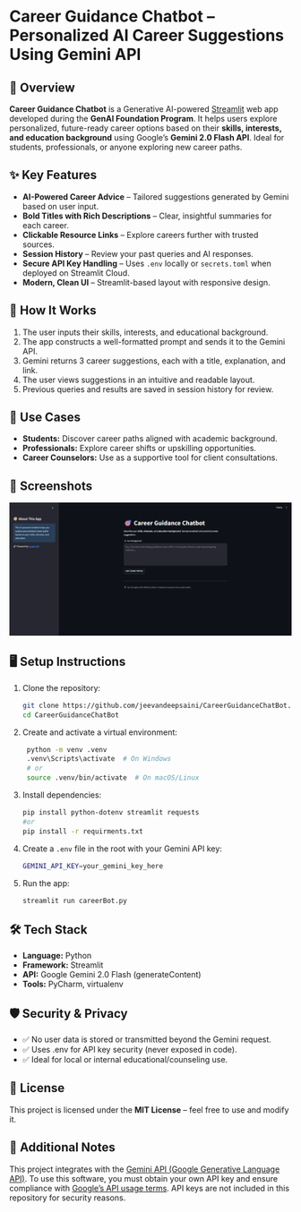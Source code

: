 #  Career Guidance Chatbot – Personalized AI Career Suggestions Using Gemini API

## 🚀 Overview

**Career Guidance Chatbot** is a Generative AI-powered [Streamlit](https://streamlit.io/) web app developed during the **GenAI Foundation Program**. It helps users explore personalized, future-ready career options based on their **skills, interests, and education background** using Google’s **Gemini 2.0 Flash API**. Ideal for students, professionals, or anyone exploring new career paths.

## ✨ Key Features

- **AI-Powered Career Advice** – Tailored suggestions generated by Gemini based on user input.
- **Bold Titles with Rich Descriptions** – Clear, insightful summaries for each career.
- **Clickable Resource Links** – Explore careers further with trusted sources.
- **Session History** – Review your past queries and AI responses.
- **Secure API Key Handling** – Uses `.env` locally or `secrets.toml` when deployed on Streamlit Cloud.
- **Modern, Clean UI** – Streamlit-based layout with responsive design.

## 📌 How It Works

1. The user inputs their skills, interests, and educational background.
2. The app constructs a well-formatted prompt and sends it to the Gemini API.
3. Gemini returns 3 career suggestions, each with a title, explanation, and link.
4. The user views suggestions in an intuitive and readable layout.
5. Previous queries and results are saved in session history for review.

## 📌 Use Cases

- **Students:** Discover career paths aligned with academic background.
- **Professionals:** Explore career shifts or upskilling opportunities.
- **Career Counselors:** Use as a supportive tool for client consultations.

## 📸 Screenshots

![App Screenshot](Screenshot.png)

## 🖥️ Setup Instructions

1. Clone the repository:
   ```sh
   git clone https://github.com/jeevandeepsaini/CareerGuidanceChatBot.git
   cd CareerGuidanceChatBot
   ```
2. Create and activate a virtual environment:
   ```sh
    python -m venv .venv
    .venv\Scripts\activate  # On Windows
    # or
    source .venv/bin/activate  # On macOS/Linux
   ```
3. Install dependencies:
    ```sh
    pip install python-dotenv streamlit requests
    #or
    pip install -r requirments.txt
    ```
4. Create a `.env` file in the root with your Gemini API key:
    ```sh
    GEMINI_API_KEY=your_gemini_key_here
    ```
5. Run the app:
   ```sh
   streamlit run careerBot.py
   ```
   
## 🛠️ Tech Stack

- **Language:** Python
- **Framework:** Streamlit
- **API:** Google Gemini 2.0 Flash (generateContent)
- **Tools:** PyCharm, virtualenv

## 🛡️ Security & Privacy

- ✅ No user data is stored or transmitted beyond the Gemini request.
- ✅ Uses .env for API key security (never exposed in code).
- ✅ Ideal for local or internal educational/counseling use.

## 📝 License

This project is licensed under the **MIT License** – feel free to use and modify it.

## 🔎 Additional Notes

This project integrates with the [Gemini API (Google Generative Language API)](https://ai.google.com/). To use this software, you must obtain your own API key and ensure compliance with [Google’s API usage terms](https://ai.google.dev/gemini-api/terms). API keys are not included in this repository for security reasons.
